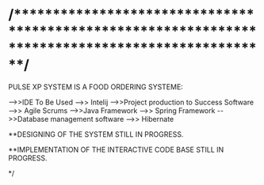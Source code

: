 <h1>/*************************************************************************************************/</h1>


 PULSE XP SYSTEM IS A FOOD ORDERING SYSTEME:

-->>IDE To Be Used -->> Intelij
-->>Project production to Success Software -->> Agile Scrums
-->>Java Framework -->> Spring Framework
-->>Database management software -->> Hibernate

**DESIGNING OF THE SYSTEM STILL IN PROGRESS.

**IMPLEMENTATION OF THE INTERACTIVE CODE BASE STILL IN PROGRESS.


*/
